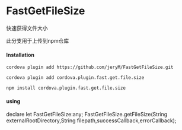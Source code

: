 # FastGetFileSize
快速获得文件大小

此分支用于上传到npm仓库

#### Installation

`cordova plugin add https://github.com/jeryM/FastGetFileSize.git`

`cordova plugin add cordova.plugin.fast.get.file.size`

`npm install cordova.plugin.fast.get.file.size`

#### using

declare let FastGetFileSize:any;
FastGetFileSize.getFileSize(String externalRootDirectory,String filepath,successCallback,errorCallback);

